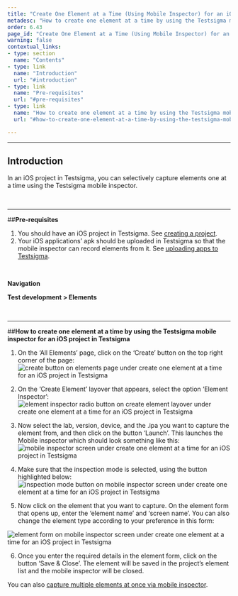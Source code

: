 ```yaml
---
title: "Create One Element at a Time (Using Mobile Inspector) for an iOS Project"
metadesc: "How to create one element at a time by using the Testsigma mobile inspector for an iOS project in Testsigma."
order: 6.43
page_id: "Create One Element at a Time (Using Mobile Inspector) for an iOS Project"
warning: false
contextual_links:
- type: section
  name: "Contents"
- type: link
  name: "Introduction"
  url: "#introduction"
- type: link
  name: "Pre-requisites"
  url: "#pre-requisites"
- type: link
  name: "How to create one element at a time by using the Testsigma mobile inspector for an iOS project in Testsigma"
  url: "#how-to-create-one-element-at-a-time-by-using-the-testsigma-mobile-inspector-for-an-ios-project-in-testsigma"

---
```



---
## **Introduction**
In an iOS project in Testsigma, you can selectively capture elements one at a time using the Testsigma mobile inspector.

<br>

---
##**Pre-requisites**
1. You should have an iOS project in Testsigma. See [creating a project](https://testsigma.com/docs/projects/overview/).
2. Your iOS applications’ apk should be uploaded in Testsigma so that the mobile inspector can record elements from it. See [uploading apps to Testsigma](https://testsigma.com/docs/uploads/upload-apps/).

<br>

**Navigation**

**Test development > Elements**

<br>

---
##**How to create one element at a time by using the Testsigma mobile inspector for an iOS project in Testsigma**
1. On the ‘All Elements’ page, click on the ‘Create’ button on the top right corner of the page:
![create button on elements page under create one element at a time for an iOS project in Testsigma](https://docs.testsigma.com/images/capture-single-element/create-button-create-one-element-ios-testsigma.png)

2. On the ‘Create Element’ layover that appears, select the option ‘Element Inspector’:
![element inspector radio button on create element layover under create one element at a time for an iOS project in Testsigma](https://docs.testsigma.com/images/capture-single-element/element-inspector-radio-button-create-one-element-ios-testsigma.png)


3. Now select the lab, version, device, and the .ipa you want to capture the element from, and then click on the button ‘Launch’. This launches the Mobile inspector which should look something like this:
![mobile inspector screen under create one element at a time for an iOS project in Testsigma](https://docs.testsigma.com/images/capture-single-element/mobile-inspector-screen-create-one-element-ios-testsigma.png)

4. Make sure that the inspection mode is selected, using the button highlighted below:
![inspection mode button on mobile inspector screen under create one element at a time for an iOS project in Testsigma](https://docs.testsigma.com/images/capture-single-element/inspection-mode-button-create-one-element-ios-testsigma.png)

5. Now click on the element that you want to capture. On the element form that opens up, enter the ‘element name’ and ‘screen name’. You can also change the element type according to your preference in this form:

![element form on mobile inspector screen under create one element at a time for an iOS project in Testsigma](https://docs.testsigma.com/images/capture-single-element/element-form-create-one-element-ios-testsigma.png)

6. Once you enter the required details in the element form, click on the button ‘Save & Close’. The element will be saved in the project’s element list and the mobile inspector will be closed. 

You can also [capture multiple elements at once via mobile inspector](https://testsigma.com/docs/elements/ios-apps/record-multiple-elements/).